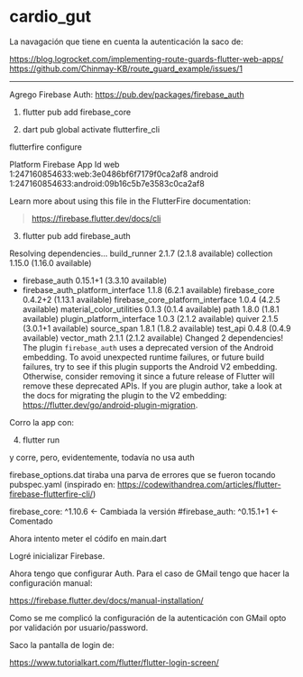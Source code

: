 # cardio_gut

La navagación que tiene en cuenta la autenticación la saco de:

https://blog.logrocket.com/implementing-route-guards-flutter-web-apps/
https://github.com/Chinmay-KB/route_guard_example/issues/1

--------------------------------------
Agrego Firebase Auth: https://pub.dev/packages/firebase_auth

1) flutter pub add firebase_core

2) dart pub global activate flutterfire_cli

flutterfire configure

Platform  Firebase App Id
web       1:247160854633:web:3e0486bf6f7179f0ca2af8
android   1:247160854633:android:09b16c5b7e3583c0ca2af8

Learn more about using this file in the FlutterFire documentation:
> https://firebase.flutter.dev/docs/cli

3) flutter pub add firebase_auth

Resolving dependencies...
build_runner 2.1.7 (2.1.8 available)
collection 1.15.0 (1.16.0 available)
+ firebase_auth 0.15.1+1 (3.3.10 available)
+ firebase_auth_platform_interface 1.1.8 (6.2.1 available)
  firebase_core 0.4.2+2 (1.13.1 available)
  firebase_core_platform_interface 1.0.4 (4.2.5 available)
  material_color_utilities 0.1.3 (0.1.4 available)
  path 1.8.0 (1.8.1 available)
  plugin_platform_interface 1.0.3 (2.1.2 available)
  quiver 2.1.5 (3.0.1+1 available)
  source_span 1.8.1 (1.8.2 available)
  test_api 0.4.8 (0.4.9 available)
  vector_math 2.1.1 (2.1.2 available)
  Changed 2 dependencies!
  The plugin `firebase_auth` uses a deprecated version of the Android embedding.
  To avoid unexpected runtime failures, or future build failures, try to see if this plugin supports the Android V2 embedding. Otherwise, consider removing it since a
  future release of Flutter will remove these deprecated APIs.
  If you are plugin author, take a look at the docs for migrating the plugin to the V2 embedding: https://flutter.dev/go/android-plugin-migration.

Corro la app con:

4) flutter run

y corre, pero, evidentemente, todavía no usa auth

firebase_options.dat tiraba una parva de errores que se fueron tocando pubspec.yaml
(inspirado en: https://codewithandrea.com/articles/flutter-firebase-flutterfire-cli/)

firebase_core: ^1.10.6 <- Cambiada la versión
#firebase_auth: ^0.15.1+1 <- Comentado

Ahora intento meter el códifo en main.dart

Logré inicializar Firebase.

Ahora tengo que configurar Auth. Para el caso de GMail tengo que hacer la 
configuración manual: 

https://firebase.flutter.dev/docs/manual-installation/

Como se me complicó la configuración de la autenticación con GMail opto por validación por
usuario/password.

Saco la pantalla de login de:

https://www.tutorialkart.com/flutter/flutter-login-screen/




